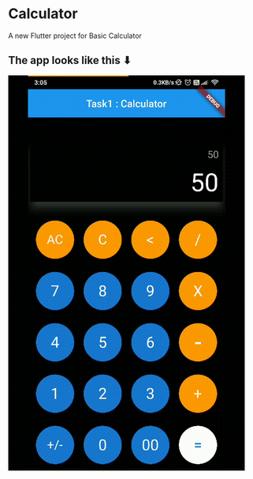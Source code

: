 # Calculator

A new Flutter project for Basic Calculator

## The app looks like this ⬇

![](./calculator/calc.gif)
